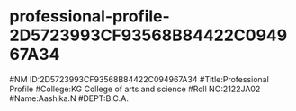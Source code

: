 # professional-profile-2D5723993CF93568B84422C094967A34

#NM ID:2D5723993CF93568B84422C094967A34
#Title:Professional Profile
#College:KG College of arts and science
#Roll NO:2122JA02
#Name:Aashika.N
#DEPT:B.C.A.
